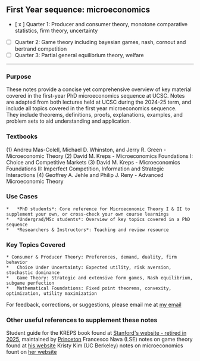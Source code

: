 ## First Year sequence: microeconomics
- [ x ] Quarter 1: Producer and consumer theory, monotone comparative statistics, firm theory, uncertainty
- [ ] Quarter 2: Game theory including bayesian games, nash, cornout and bertrand competition
- [ ] Quarter 3: Partial general equilibrium theory, welfare
***
### Purpose
These notes provide a concise yet comprehensive overview of key material covered in the first-year PhD microeconomics sequence at UCSC. Notes are adapted
from both lectures held at UCSC during the 2024-25 term, and include all topics covered in the first year microeconomics sequence.  
They include theorems, definitions, proofs, explanations, examples, and problem sets to aid understanding and application.

### Textbooks
(1) Andreu Mas-Colell, Michael D. Whinston, and Jerry R. Green - Microeconomic Theory
(2) David M. Kreps - Microeconomics Foundations I: Choice and Competitive Markets
(3) David M. Kreps - Microeconomics Foundations II: Imperfect Competition, Information and Strategic Interactions
(4) Geoffrey A. Jehle and Philip J. Reny - Advanced Microeconomic Theory


### Use Cases
	*	*PhD students*: Core reference for Microeconomic Theory I & II to supplement your own, or cross-check your own course learnings
	*	*Undergrad/MSc students*: Overview of key topics covered in a PhD sequence
	*	*Researchers & Instructors*: Teaching and review resource

### Key Topics Covered
	* Consumer & Producer Theory: Preferences, demand, duality, firm behavior
	*	Choice Under Uncertainty: Expected utility, risk aversion, stochastic dominance
	*	Game Theory: Strategic and extensive form games, Nash equilibrium, subgame perfection
	*	Mathematical Foundations: Fixed point theorems, convexity, optimization, utility maximization
 

For feedback, corrections, or suggestions, please email me at [my email](absaggese@ucsc.edu)

### Other useful references to supplement these notes 
Student guide for the KREPS book found at [Stanford's website - retired in 2025](https://microfoundations1.stanford.edu/), maintained by [Princeton](https://press.princeton.edu/student-resources/microeconomic-foundations-i)
Francesco Nava (LSE) notes on game theory found at [his website](https://personal.lse.ac.uk/nava/Teaching.html)
Kristy Kim (UC Berkeley) notes on microeconomics fount on [her website](https://kristykim.github.io/) 


